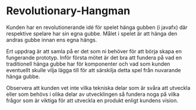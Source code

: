 # Revolutionary-Hangman

Kunden har en revolutionerande idé för spelet hänga gubben (i javafx) där respektive spelare har sin egna gubbe. 
Målet i spelet är att hänga den andras gubbe innan ens egna hängs.

Ert uppdrag är att samla på er det som ni behöver för att börja skapa en fungerande prototyp. 
Inför första mötet är det bra att fundera på vad en traditionell hänga gubbe har för komponenter och vad som kunden 
eventuellt skulle vilja lägga till för att särskilja detta spel från nuvarande hänga gubbe.

Observera att kunden vet inte vilka tekniska delar som är svåra att utveckla eller som behövs i olika delar av utvecklingen 
så fundera noga på vilka frågor som är viktiga för att utveckla en produkt enligt kundens vision.
